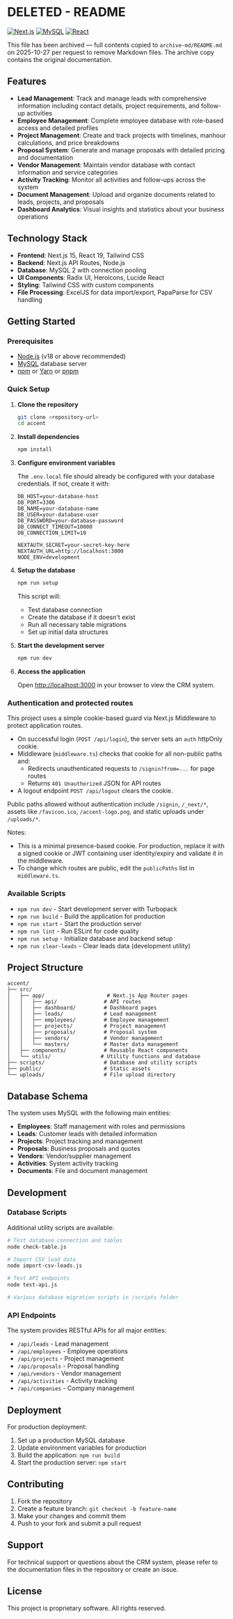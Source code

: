 # DELETED - README

[![Next.js](https://img.shields.io/badge/Built%20With-Next.js-000?logo=nextdotjs&logoColor=white)](https://nextjs.org/)
[![MySQL](https://img.shields.io/badge/Database-MySQL-4479A1?logo=mysql&logoColor=white)](https://mysql.com/)
[![React](https://img.shields.io/badge/Frontend-React-61DAFB?logo=react&logoColor=black)](https://reactjs.org/)

This file has been archived — full contents copied to `archive-md/README.md` on 2025-10-27 per request to remove Markdown files. The archive copy contains the original documentation.

## Features

- **Lead Management**: Track and manage leads with comprehensive information including contact details, project requirements, and follow-up activities
- **Employee Management**: Complete employee database with role-based access and detailed profiles
- **Project Management**: Create and track projects with timelines, manhour calculations, and price breakdowns
- **Proposal System**: Generate and manage proposals with detailed pricing and documentation
- **Vendor Management**: Maintain vendor database with contact information and service categories
- **Activity Tracking**: Monitor all activities and follow-ups across the system
- **Document Management**: Upload and organize documents related to leads, projects, and proposals
- **Dashboard Analytics**: Visual insights and statistics about your business operations

## Technology Stack

- **Frontend**: Next.js 15, React 19, Tailwind CSS
- **Backend**: Next.js API Routes, Node.js
- **Database**: MySQL 2 with connection pooling
- **UI Components**: Radix UI, Heroicons, Lucide React
- **Styling**: Tailwind CSS with custom components
- **File Processing**: ExcelJS for data import/export, PapaParse for CSV handling

## Getting Started

### Prerequisites

- [Node.js](https://nodejs.org/) (v18 or above recommended)
- [MySQL](https://mysql.com/) database server
- [npm](https://www.npmjs.com/) or [Yarn](https://yarnpkg.com/) or [pnpm](https://pnpm.io/)

### Quick Setup

1. **Clone the repository**

   ```bash
   git clone <repository-url>
   cd accent
   ```

2. **Install dependencies**

   ```bash
   npm install
   ```

3. **Configure environment variables**

   The `.env.local` file should already be configured with your database credentials. If not, create it with:

   ```env
   DB_HOST=your-database-host
   DB_PORT=3306
   DB_NAME=your-database-name
   DB_USER=your-database-user
   DB_PASSWORD=your-database-password
   DB_CONNECT_TIMEOUT=10000
   DB_CONNECTION_LIMIT=10

   NEXTAUTH_SECRET=your-secret-key-here
   NEXTAUTH_URL=http://localhost:3000
   NODE_ENV=development
   ```

4. **Setup the database**

   ```bash
   npm run setup
   ```
   
   This script will:

   - Test database connection
   - Create the database if it doesn't exist
   - Run all necessary table migrations
   - Set up initial data structures


5. **Start the development server**

   ```bash
   npm run dev
   ```

6. **Access the application**
   
   Open [http://localhost:3000](http://localhost:3000) in your browser to view the CRM system.

### Authentication and protected routes

This project uses a simple cookie-based guard via Next.js Middleware to protect application routes.

- On successful login (`POST /api/login`), the server sets an `auth` httpOnly cookie.
- Middleware (`middleware.ts`) checks that cookie for all non-public paths and:
   - Redirects unauthenticated requests to `/signin?from=...` for page routes
   - Returns `401 Unauthorized` JSON for API routes
- A logout endpoint `POST /api/logout` clears the cookie.

Public paths allowed without authentication include `/signin`, `/_next/*`, assets like `/favicon.ico`, `/accent-logo.png`, and static uploads under `/uploads/*`.

Notes:
- This is a minimal presence-based cookie. For production, replace it with a signed cookie or JWT containing user identity/expiry and validate it in the middleware.
- To change which routes are public, edit the `publicPaths` list in `middleware.ts`.
### Available Scripts

- `npm run dev` - Start development server with Turbopack
- `npm run build` - Build the application for production
- `npm run start` - Start the production server
- `npm run lint` - Run ESLint for code quality
- `npm run setup` - Initialize database and backend setup
- `npm run clear-leads` - Clear leads data (development utility)

## Project Structure

```text
accent/
├── src/
│   ├── app/                    # Next.js App Router pages
│   │   ├── api/               # API routes
│   │   ├── dashboard/         # Dashboard pages
│   │   ├── leads/             # Lead management
│   │   ├── employees/         # Employee management
│   │   ├── projects/          # Project management
│   │   ├── proposals/         # Proposal system
│   │   ├── vendors/           # Vendor management
│   │   └── masters/           # Master data management
│   ├── components/            # Reusable React components
│   └── utils/                # Utility functions and database
├── scripts/                   # Database and utility scripts
├── public/                    # Static assets
└── uploads/                   # File upload directory
```

## Database Schema

The system uses MySQL with the following main entities:

- **Employees**: Staff management with roles and permissions
- **Leads**: Customer leads with detailed information
- **Projects**: Project tracking and management
- **Proposals**: Business proposals and quotes
- **Vendors**: Vendor/supplier management
- **Activities**: System activity tracking
- **Documents**: File and document management

## Development

### Database Scripts

Additional utility scripts are available:

```bash
# Test database connection and tables
node check-table.js

# Import CSV lead data
node import-csv-leads.js

# Test API endpoints
node test-api.js

# Various database migration scripts in /scripts folder
```

### API Endpoints

The system provides RESTful APIs for all major entities:

- `/api/leads` - Lead management
- `/api/employees` - Employee operations
- `/api/projects` - Project management
- `/api/proposals` - Proposal handling
- `/api/vendors` - Vendor management
- `/api/activities` - Activity tracking
- `/api/companies` - Company management

## Deployment

For production deployment:

1. Set up a production MySQL database
2. Update environment variables for production
3. Build the application: `npm run build`
4. Start the production server: `npm start`

## Contributing

1. Fork the repository
2. Create a feature branch: `git checkout -b feature-name`
3. Make your changes and commit them
4. Push to your fork and submit a pull request

## Support

For technical support or questions about the CRM system, please refer to the documentation files in the repository or create an issue.

## License

This project is proprietary software. All rights reserved.
